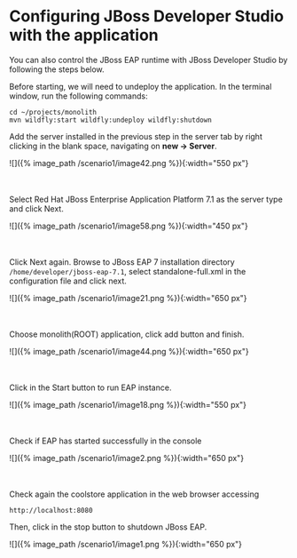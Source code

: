 # Configuring JBoss Developer Studio with the application

You can also control the JBoss EAP runtime with JBoss Developer Studio by following the steps below.

Before starting, we will need to undeploy the application. In the terminal window, run the following commands:

~~~shell
cd ~/projects/monolith
mvn wildfly:start wildfly:undeploy wildfly:shutdown
~~~

Add the server installed in the previous step in the server tab by right clicking in the blank space, navigating on **new → Server**.

![]({% image_path /scenario1/image42.png %}){:width="550 px"}
<br><br><br>

Select Red Hat JBoss Enterprise Application Platform 7.1 as the server type and click Next.

![]({% image_path /scenario1/image58.png %}){:width="450 px"}
<br><br><br>

Click Next again. Browse to JBoss EAP 7 installation directory `/home/developer/jboss-eap-7.1`, select standalone-full.xml in the configuration file and click next.

![]({% image_path /scenario1/image21.png %}){:width="650 px"}
<br><br><br>

Choose monolith\(ROOT\) application, click add button and finish.

![]({% image_path /scenario1/image44.png %}){:width="650 px"}
<br><br><br>

Click in the Start button to run EAP instance.

![]({% image_path /scenario1/image18.png %}){:width="550 px"}
<br><br><br>

Check if EAP has started successfully in the console

![]({% image_path /scenario1/image2.png %}){:width="650 px"}
<br><br><br>

Check again the coolstore application in the web browser accessing

`http://localhost:8080`

Then, click in the stop button to shutdown JBoss EAP.

![]({% image_path /scenario1/image1.png %}){:width="650 px"}

